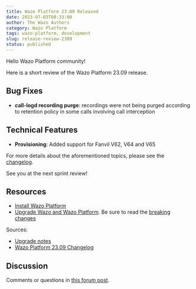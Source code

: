 ```yaml
---
title: Wazo Platform 23.09 Released
date: 2023-07-03T08:33:00
author: The Wazo Authors
category: Wazo Platform
tags: wazo-platform, development
slug: release-review-2309
status: published
---
```


Hello Wazo Platform community!

Here is a short review of the Wazo Platform 23.09 release.

## Bug Fixes
- **call-logd recording purge**: recordings were not being purged according to retention policy in some calls involving call interception

## Technical Features
- **Provisioning**: Added support for Fanvil V62, V64 and V65

For more details about the aforementioned topics, please see the [changelog](https://wazo-dev.atlassian.net/issues/?jql=project%3DWAZO%20AND%20fixVersion%3D23.09).

See you at the next sprint review!

## Resources

- [Install Wazo Platform](/use-cases)
- [Upgrade Wazo and Wazo Platform](/uc-doc/upgrade/). Be sure to read the
  [breaking changes](/uc-doc/upgrade/upgrade_notes#23-09)

Sources:

- [Upgrade notes](/uc-doc/upgrade/upgrade_notes#23-09)
- [Wazo Platform 23.09 Changelog](https://wazo-dev.atlassian.net/issues/?jql=project%3DWAZO%20AND%20fixVersion%3D23.09)

## Discussion

Comments or questions in
[this forum post](https://wazo-platform.discourse.group/t/blog-wazo-platform-23-09-released).
